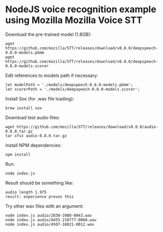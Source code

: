 # NodeJS voice recognition example using Mozilla Mozilla Voice STT

Download the pre-trained model (1.8GB):

```
wget https://github.com/mozilla/STT/releases/download/v0.8.0/deepspeech-0.8.0-models.pbmm
wget https://github.com/mozilla/STT/releases/download/v0.8.0/deepspeech-0.8.0-models.scorer
```

Edit references to models path if necessary:

```
let modelPath = './models/deepspeech-0.8.0-models.pbmm';
let scorerPath = './models/deepspeech-0.8.0-models.scorer';
```

Install Sox (for .wav file loading):

```
brew install sox
```

Download test audio files:

```
wget https://github.com/mozilla/STT/releases/download/v0.8.0/audio-0.8.0.tar.gz
tar xfvz audio-0.8.0.tar.gz
```

Install NPM dependencies:

```
npm install
```

Run:

```
node index.js
```

Result should be something like:

```
audio length 1.975
result: experience proves this

```

Try other wav files with an argument:

```
node index.js audio/2830-3980-0043.wav
node index.js audio/8455-210777-0068.wav
node index.js audio/4507-16021-0012.wav
```

